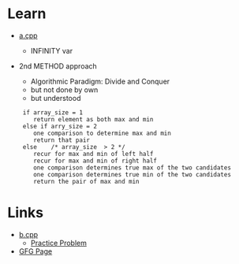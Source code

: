 # Learn

- [a.cpp](./a.cpp)
  - INFINITY var

- 2nd METHOD approach
  - Algorithmic Paradigm: Divide and Conquer
  - but not done by own
  - but understood
  ```Pair MaxMin(array, array_size)
   if array_size = 1
      return element as both max and min
   else if arry_size = 2
      one comparison to determine max and min
      return that pair
   else    /* array_size  > 2 */
      recur for max and min of left half
      recur for max and min of right half
      one comparison determines true max of the two candidates
      one comparison determines true min of the two candidates
      return the pair of max and min
  ```

# Links

- [b.cpp](./b.cpp)
  - [Practice Problem](https://practice.geeksforgeeks.org/problems/max-min/1)
- [GFG Page](https://www.geeksforgeeks.org/maximum-and-minimum-in-an-array/)
